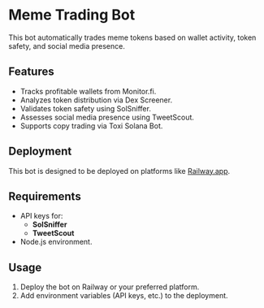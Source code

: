# Meme Trading Bot

This bot automatically trades meme tokens based on wallet activity, token safety, and social media presence.

## Features
- Tracks profitable wallets from Monitor.fi.
- Analyzes token distribution via Dex Screener.
- Validates token safety using SolSniffer.
- Assesses social media presence using TweetScout.
- Supports copy trading via Toxi Solana Bot.

## Deployment
This bot is designed to be deployed on platforms like [Railway.app](https://railway.app/).

## Requirements
- API keys for:
  - **SolSniffer**
  - **TweetScout**
- Node.js environment.

## Usage
1. Deploy the bot on Railway or your preferred platform.
2. Add environment variables (API keys, etc.) to the deployment.
